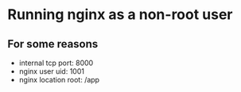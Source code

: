 # Running nginx as a non-root user

## For some reasons
- internal tcp port: 8000
- nginx user uid: 1001
- nginx location root: /app
